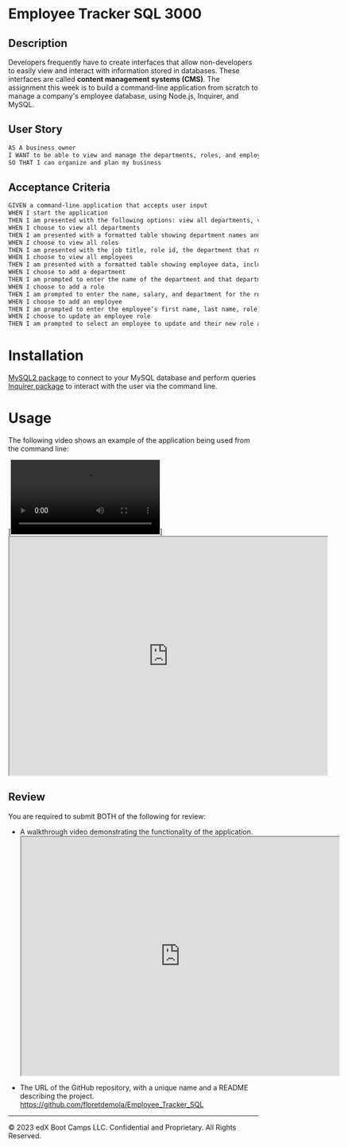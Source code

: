 # Employee Tracker SQL 3000

## Description

Developers frequently have to create interfaces that allow non-developers to easily view and interact with information stored in databases. These interfaces are called **content management systems (CMS)**. The assignment this week is to build a command-line application from scratch to manage a company's employee database, using Node.js, Inquirer, and MySQL.


## User Story

```md
AS A business owner
I WANT to be able to view and manage the departments, roles, and employees in my company
SO THAT I can organize and plan my business
```

## Acceptance Criteria

```md
GIVEN a command-line application that accepts user input
WHEN I start the application
THEN I am presented with the following options: view all departments, view all roles, view all employees, add a department, add a role, add an employee, and update an employee role
WHEN I choose to view all departments
THEN I am presented with a formatted table showing department names and department ids
WHEN I choose to view all roles
THEN I am presented with the job title, role id, the department that role belongs to, and the salary for that role
WHEN I choose to view all employees
THEN I am presented with a formatted table showing employee data, including employee ids, first names, last names, job titles, departments, salaries, and managers that the employees report to
WHEN I choose to add a department
THEN I am prompted to enter the name of the department and that department is added to the database
WHEN I choose to add a role
THEN I am prompted to enter the name, salary, and department for the role and that role is added to the database
WHEN I choose to add an employee
THEN I am prompted to enter the employee’s first name, last name, role, and manager, and that employee is added to the database
WHEN I choose to update an employee role
THEN I am prompted to select an employee to update and their new role and this information is updated in the database 
```

# Installation

[MySQL2 package](https://www.npmjs.com/package/mysql2) to connect to your MySQL database and perform queries
[Inquirer package](https://www.npmjs.com/package/inquirer/v/8.2.4) to interact with the user via the command line.


# Usage

The following video shows an example of the application being used from the command line:

[![A video thumbnail shows the command-line employee management application with a play button overlaying the view.](./Assets/employeemanagerrecording.webm)] <iframe src="https://drive.google.com/file/d/1ojP9Jw7ulDHuJpt5LbpCAslEkgkYC7nm/preview" width="640" height="480"></iframe>

## Review

You are required to submit BOTH of the following for review:

* A walkthrough video demonstrating the functionality of the application. <iframe src="https://drive.google.com/file/d/1ojP9Jw7ulDHuJpt5LbpCAslEkgkYC7nm/preview" width="640" height="480"></iframe>

* The URL of the GitHub repository, with a unique name and a README describing the project. https://github.com/floretdemola/Employee_Tracker_SQL

- - -
© 2023 edX Boot Camps LLC. Confidential and Proprietary. All Rights Reserved.
